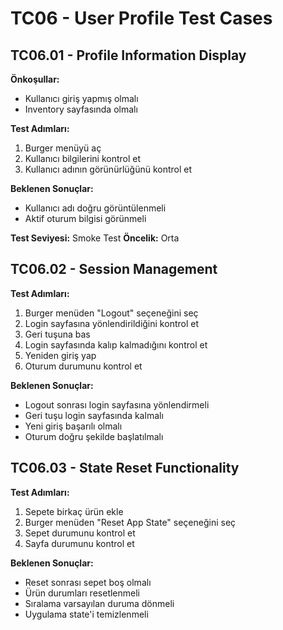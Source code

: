 # TC06 - User Profile Test Cases

## TC06.01 - Profile Information Display
**Önkoşullar:**
- Kullanıcı giriş yapmış olmalı
- Inventory sayfasında olmalı

**Test Adımları:**
1. Burger menüyü aç
2. Kullanıcı bilgilerini kontrol et
3. Kullanıcı adının görünürlüğünü kontrol et

**Beklenen Sonuçlar:**
- Kullanıcı adı doğru görüntülenmeli
- Aktif oturum bilgisi görünmeli

**Test Seviyesi:** Smoke Test
**Öncelik:** Orta

## TC06.02 - Session Management
**Test Adımları:**
1. Burger menüden "Logout" seçeneğini seç
2. Login sayfasına yönlendirildiğini kontrol et
3. Geri tuşuna bas
4. Login sayfasında kalıp kalmadığını kontrol et
5. Yeniden giriş yap
6. Oturum durumunu kontrol et

**Beklenen Sonuçlar:**
- Logout sonrası login sayfasına yönlendirmeli
- Geri tuşu login sayfasında kalmalı
- Yeni giriş başarılı olmalı
- Oturum doğru şekilde başlatılmalı

## TC06.03 - State Reset Functionality
**Test Adımları:**
1. Sepete birkaç ürün ekle
2. Burger menüden "Reset App State" seçeneğini seç
3. Sepet durumunu kontrol et
4. Sayfa durumunu kontrol et

**Beklenen Sonuçlar:**
- Reset sonrası sepet boş olmalı
- Ürün durumları resetlenmeli
- Sıralama varsayılan duruma dönmeli
- Uygulama state'i temizlenmeli